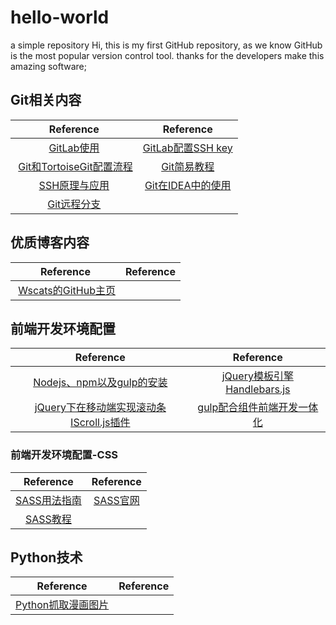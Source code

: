 # hello-world
a simple repository
Hi, this is my first GitHub repository, as we know GitHub is the most popular version control tool.
thanks for the developers make this amazing software;


## Git相关内容
| Reference  |  Reference |
| :------------: | :------------: |
|   [GitLab使用](https://my.oschina.net/u/1538660/blog/822913 "GitLab使用")| [GitLab配置SSH key](http://www.jianshu.com/p/bced3a4c2920 "GitLab配置SSH key")  |
|  [Git和TortoiseGit配置流程](http://www.cnblogs.com/popfisher/p/5466174.html) |  [Git简易教程](http://www.bootcss.com/p/git-guide/)  |
| [SSH原理与应用](http://www.ruanyifeng.com/blog/2011/12/ssh_remote_login.html) | [Git在IDEA中的使用](http://www.cnblogs.com/MrJun/p/3351478.html)|
|[Git远程分支](https://git-scm.com/book/zh/v1/Git-分支-远程分支)||
## 优质博客内容
|  Reference | Reference  |
| :------------: | :------------: |
|  [Wscats的GitHub主页](https://github.com/Wscats/Good-text-Share "Wscats的GitHub主页") |  |

## 前端开发环境配置
|Reference|Reference|
|:-------------:|:------------:|
|[Nodejs、npm以及gulp的安装](http://www.ydcss.com/archives/18)|[jQuery模板引擎Handlebars.js](http://www.ghostchina.com/introducing-the-handlebars-js-templating-engine/?qqdrflag=04195)|
|[jQuery下在移动端实现滚动条IScroll.js插件](http://www.cnblogs.com/starof/p/5215845.html)|[gulp配合组件前端开发一体化](http://mmzer.net/2016/03/09/gulp%E9%85%8D%E5%90%88%E7%BB%84%E4%BB%B6%E6%9E%84%E5%BB%BA%E5%89%8D%E7%AB%AF%E5%BC%80%E5%8F%91%E4%B8%80%E4%BD%93%E5%8C%96/)|

### 前端开发环境配置-CSS
|Reference|Reference|
|:-------------:|:------------:|
|[SASS用法指南](http://www.ruanyifeng.com/blog/2012/06/sass.html)|[SASS官网](http://sass-lang.com/)|
|[SASS教程](http://www.w3cplus.com/sassguide/index.html)|[]()|

## Python技术
|Reference|Reference|
|:--------------:|:----------:|
|[Python抓取漫画图片](https://moshuqi.github.io/2016/06/15/Python爬虫抓取漫画图片/)|[]()|
